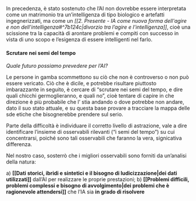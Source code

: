 In precedenza, è stato sostenuto che l’AI non dovrebbe essere interpretata come un matrimonio tra un’intelligenza di tipo biologico e artefatti ingegnerizzati, ma come un *[[2. Presente - IA come nuova forma dell'agire e non dell'intelligenza#^7b124c|divorzio tra l’agire e l’intelligenza]]*, cioè una scissione tra la capacità di arontare problemi e compiti con successo in vista di uno scopo e l’esigenza di essere intelligenti nel farlo.

#### Scrutare nei semi del tempo

*Quale futuro possiamo prevedere per l’AI?*

Le persone in gamba scommettono su ciò che non è controverso o non può essere vericato.
Ciò che è dicile, e potrebbe risultare piuttosto imbarazzante in seguito, è cercare di “scrutare nei semi del tempo, e dire quali chicchi germoglieranno, e quali no”, cioè tentare di capire in che direzione è più probabile che l’ stia andando o dove potrebbe non andare, dato il suo stato attuale, e su questa base provare a tracciare la mappa delle sde etiche che bisognerebbe prendere sul serio.

Parte della difficoltà è individuare il corretto livello di astrazione, vale a dire identificare l’insieme di osservabili rilevanti (“i semi del tempo”) su cui concentrarsi, poiché sono tali osservabili che faranno la vera, signicativa differenza. 

Nel nostro caso, sosterrò che i migliori osservabili sono forniti da un’analisi della natura:

a) **[[Dati storici, ibridi e sintetici e il bisogno di ludicizzazione|dei dati utilizzati]]** dall’AI per realizzare le proprie prestazioni; 
b) **[[Problemi difficili, problemi complessi e bisogno di avvolgimento|dei problemi che è ragionevole attendersi]]** che l’IA sia **in grado di risolvere**
